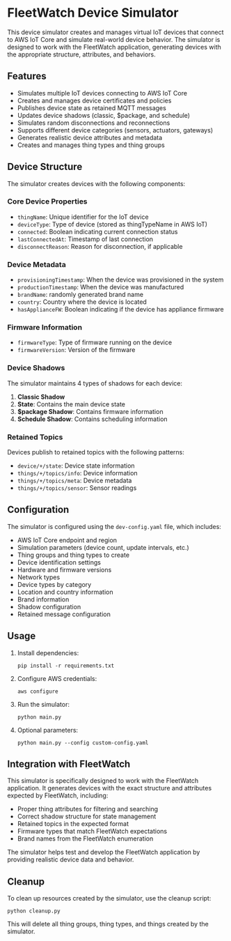# FleetWatch Device Simulator

This device simulator creates and manages virtual IoT devices that connect to AWS IoT Core and simulate real-world device behavior. The simulator is designed to work with the FleetWatch application, generating devices with the appropriate structure, attributes, and behaviors.

## Features

- Simulates multiple IoT devices connecting to AWS IoT Core
- Creates and manages device certificates and policies
- Publishes device state as retained MQTT messages
- Updates device shadows (classic, $package, and schedule)
- Simulates random disconnections and reconnections
- Supports different device categories (sensors, actuators, gateways)
- Generates realistic device attributes and metadata
- Creates and manages thing types and thing groups

## Device Structure

The simulator creates devices with the following components:

### Core Device Properties
- `thingName`: Unique identifier for the IoT device
- `deviceType`: Type of device (stored as thingTypeName in AWS IoT)
- `connected`: Boolean indicating current connection status
- `lastConnectedAt`: Timestamp of last connection
- `disconnectReason`: Reason for disconnection, if applicable

### Device Metadata
- `provisioningTimestamp`: When the device was provisioned in the system
- `productionTimestamp`: When the device was manufactured
- `brandName`: randomly generated brand name
- `country`: Country where the device is located
- `hasApplianceFW`: Boolean indicating if the device has appliance firmware

### Firmware Information
- `firmwareType`: Type of firmware running on the device
- `firmwareVersion`: Version of the firmware

### Device Shadows
The simulator maintains 4 types of shadows for each device:
1. **Classic Shadow**
2. **State**: Contains the main device state
2. **$package Shadow**: Contains firmware information
3. **Schedule Shadow**: Contains scheduling information

### Retained Topics
Devices publish to retained topics with the following patterns:
- `device/+/state`: Device state information
- `things/+/topics/info`: Device information
- `things/+/topics/meta`: Device metadata
- `things/+/topics/sensor`: Sensor readings

## Configuration

The simulator is configured using the `dev-config.yaml` file, which includes:

- AWS IoT Core endpoint and region
- Simulation parameters (device count, update intervals, etc.)
- Thing groups and thing types to create
- Device identification settings
- Hardware and firmware versions
- Network types
- Device types by category
- Location and country information
- Brand information
- Shadow configuration
- Retained message configuration

## Usage

1. Install dependencies:
   ```
   pip install -r requirements.txt
   ```

2. Configure AWS credentials:
   ```
   aws configure
   ```

3. Run the simulator:
   ```
   python main.py
   ```

4. Optional parameters:
   ```
   python main.py --config custom-config.yaml
   ```

## Integration with FleetWatch

This simulator is specifically designed to work with the FleetWatch application. It generates devices with the exact structure and attributes expected by FleetWatch, including:

- Proper thing attributes for filtering and searching
- Correct shadow structure for state management
- Retained topics in the expected format
- Firmware types that match FleetWatch expectations
- Brand names from the FleetWatch enumeration

The simulator helps test and develop the FleetWatch application by providing realistic device data and behavior.

## Cleanup

To clean up resources created by the simulator, use the cleanup script:

```
python cleanup.py
```

This will delete all thing groups, thing types, and things created by the simulator.
